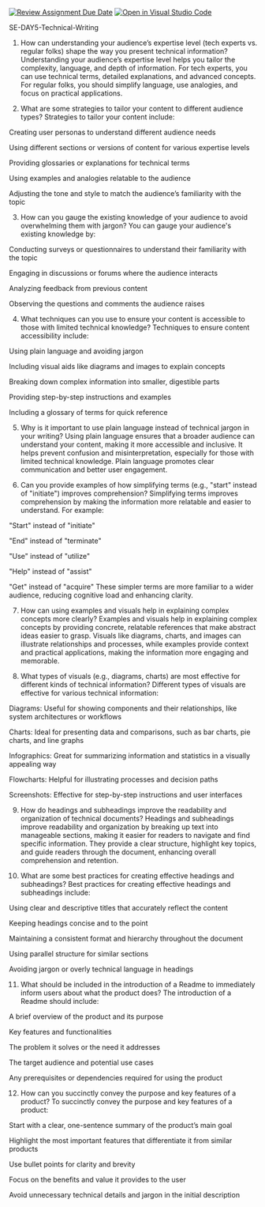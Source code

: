 [![Review Assignment Due Date](https://classroom.github.com/assets/deadline-readme-button-22041afd0340ce965d47ae6ef1cefeee28c7c493a6346c4f15d667ab976d596c.svg)](https://classroom.github.com/a/zsAR-pyY)
[![Open in Visual Studio Code](https://classroom.github.com/assets/open-in-vscode-2e0aaae1b6195c2367325f4f02e2d04e9abb55f0b24a779b69b11b9e10269abc.svg)](https://classroom.github.com/online_ide?assignment_repo_id=18496534&assignment_repo_type=AssignmentRepo)


SE-DAY5-Technical-Writing


1. How can understanding your audience’s expertise level (tech experts vs. regular folks) shape the way you present technical information?
Understanding your audience’s expertise level helps you tailor the complexity, language, and depth of information. For tech experts, you can use technical terms, detailed explanations, and advanced concepts. For regular folks, you should simplify language, use analogies, and focus on practical applications.

2. What are some strategies to tailor your content to different audience types?
Strategies to tailor your content include:

Creating user personas to understand different audience needs

Using different sections or versions of content for various expertise levels

Providing glossaries or explanations for technical terms

Using examples and analogies relatable to the audience

Adjusting the tone and style to match the audience’s familiarity with the topic

3. How can you gauge the existing knowledge of your audience to avoid overwhelming them with jargon?
You can gauge your audience's existing knowledge by:

Conducting surveys or questionnaires to understand their familiarity with the topic

Engaging in discussions or forums where the audience interacts

Analyzing feedback from previous content

Observing the questions and comments the audience raises

4. What techniques can you use to ensure your content is accessible to those with limited technical knowledge?
Techniques to ensure content accessibility include:

Using plain language and avoiding jargon

Including visual aids like diagrams and images to explain concepts

Breaking down complex information into smaller, digestible parts

Providing step-by-step instructions and examples

Including a glossary of terms for quick reference

5. Why is it important to use plain language instead of technical jargon in your writing?
Using plain language ensures that a broader audience can understand your content, making it more accessible and inclusive. It helps prevent confusion and misinterpretation, especially for those with limited technical knowledge. Plain language promotes clear communication and better user engagement.

6. Can you provide examples of how simplifying terms (e.g., "start" instead of "initiate") improves comprehension?
Simplifying terms improves comprehension by making the information more relatable and easier to understand. For example:

"Start" instead of "initiate"

"End" instead of "terminate"

"Use" instead of "utilize"

"Help" instead of "assist"

"Get" instead of "acquire" These simpler terms are more familiar to a wider audience, reducing cognitive load and enhancing clarity.

7. How can using examples and visuals help in explaining complex concepts more clearly?
Examples and visuals help in explaining complex concepts by providing concrete, relatable references that make abstract ideas easier to grasp. Visuals like diagrams, charts, and images can illustrate relationships and processes, while examples provide context and practical applications, making the information more engaging and memorable.

8. What types of visuals (e.g., diagrams, charts) are most effective for different kinds of technical information?
Different types of visuals are effective for various technical information:

Diagrams: Useful for showing components and their relationships, like system architectures or workflows

Charts: Ideal for presenting data and comparisons, such as bar charts, pie charts, and line graphs

Infographics: Great for summarizing information and statistics in a visually appealing way

Flowcharts: Helpful for illustrating processes and decision paths

Screenshots: Effective for step-by-step instructions and user interfaces

9. How do headings and subheadings improve the readability and organization of technical documents?
Headings and subheadings improve readability and organization by breaking up text into manageable sections, making it easier for readers to navigate and find specific information. They provide a clear structure, highlight key topics, and guide readers through the document, enhancing overall comprehension and retention.

10. What are some best practices for creating effective headings and subheadings?
Best practices for creating effective headings and subheadings include:

Using clear and descriptive titles that accurately reflect the content

Keeping headings concise and to the point

Maintaining a consistent format and hierarchy throughout the document

Using parallel structure for similar sections

Avoiding jargon or overly technical language in headings

11. What should be included in the introduction of a Readme to immediately inform users about what the product does?
The introduction of a Readme should include:

A brief overview of the product and its purpose

Key features and functionalities

The problem it solves or the need it addresses

The target audience and potential use cases

Any prerequisites or dependencies required for using the product

12. How can you succinctly convey the purpose and key features of a product?
To succinctly convey the purpose and key features of a product:

Start with a clear, one-sentence summary of the product’s main goal

Highlight the most important features that differentiate it from similar products

Use bullet points for clarity and brevity

Focus on the benefits and value it provides to the user

Avoid unnecessary technical details and jargon in the initial description
